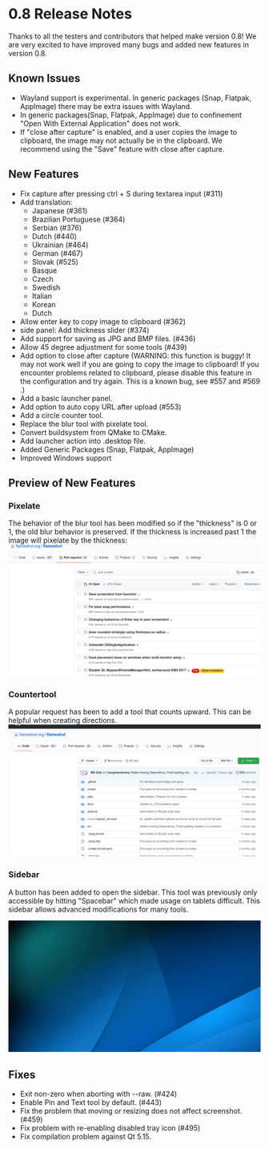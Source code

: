# 0.8 Release Notes
Thanks to all the testers and contributors that helped make version 0.8! We are very excited to have improved many bugs and added new features in version 0.8. 

## Known Issues
* Wayland support is experimental. In generic packages (Snap, Flatpak, AppImage) there may be extra issues with Wayland. 
* In generic packages(Snap, Flatpak, AppImage) due to confinement "Open With External Application" does not work. 
* If "close after capture" is enabled, and a user copies the image to clipboard, the image may not actually be in the clipboard. We recommend using the "Save" feature with close after capture. 


## New Features
* Fix capture after pressing ctrl + S during textarea input (#311)
* Add translation:
  - Japanese (#361)
  - Brazilian Portuguese (#364)
  - Serbian (#376)
  - Dutch (#440)
  - Ukrainian (#464)
  - German (#467)
  - Slovak (#525)
  - Basque
  - Czech
  - Swedish
  - Italian
  - Korean
  - Dutch
* Allow enter key to copy image to clipboard (#362)
* side panel: Add thickness slider (#374)
* Add support for saving as JPG and BMP files. (#436)
* Allow 45 degree adjustment for some tools (#439)
* Add option to close after capture (WARNING: this function is buggy! It may not work well if you are going to copy the image to clipboard! If you encounter problems related to clipboard, please disable this feature in the configuration and try again. This is a known bug, see #557 and #569 .)
* Add a basic launcher panel.
* Add option to auto copy URL after upload (#553) 
* Add a circle counter tool.
* Replace the blur tool with pixelate tool.
* Convert buildsystem from QMake to CMake.
* Add launcher action into .desktop file.
* Added Generic Packages (Snap, Flatpak, AppImage)
* Improved Windows support


## Preview of New Features

### Pixelate
The behavior of the blur tool has been modified so if the "thickness" is 0 or 1, the old blur behavior is preserved. If the thickness is increased past 1 the image will pixelate by the thickness:
![](images/pixelate.gif)

### Countertool
A popular request has been to add a tool that counts upward. This can be helpful when creating directions. 
![](images/counter.gif)


### Sidebar
A button has been added to open the sidebar. This tool was previously only accessible by hitting "Spacebar" which made usage on tablets difficult. This sidebar allows advanced modifications for many tools. 

![](images/sidebar.gif)


## Fixes
* Exit non-zero when aborting with --raw. (#424)
* Enable Pin and Text tool by default. (#443)
* Fix the problem that moving or resizing does not affect screenshot. (#459)
* Fix problem with re-enabling disabled tray icon (#495)
* Fix compilation problem against Qt 5.15.